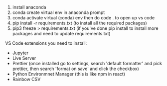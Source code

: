 1. install anaconda
2. conda create virtual env in anaconda prompt
3. conda activate virtual (conda) env then do code . to open up vs code
4. pip install -r requirements.txt (to install all the required packages)
5. pip3 freeze > requirements.txt (if you've done pip install to install more packages and need to update requirements.txt)

VS Code extensions you need to install:
- Jupyter
- Live Server
- Prettier (once installed go to settings, search 'default formatter' and pick prettier, then search 'format on save' and click the checkbox)
- Python Environmnet Manager (this is like npm in react)
- Rainbow CSV
